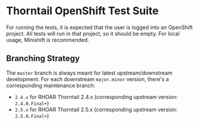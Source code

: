 # Thorntail OpenShift Test Suite

For running the tests, it is expected that the user is logged into an OpenShift project.
All tests will run in that project, so it should be empty.
For local usage, Minishift is recommended.

## Branching Strategy

The `master` branch is always meant for latest upstream/downstream development.
For each downstream `major.minor` version, there's a corresponding maintenance
branch:

- `2.4.x` for RHOAR Thorntail 2.4.x (corresponding upstream version: `2.4.0.Final+`)
- `2.5.x` for RHOAR Thorntail 2.5.x (corresponding upstream version: `2.5.0.Final+`)
